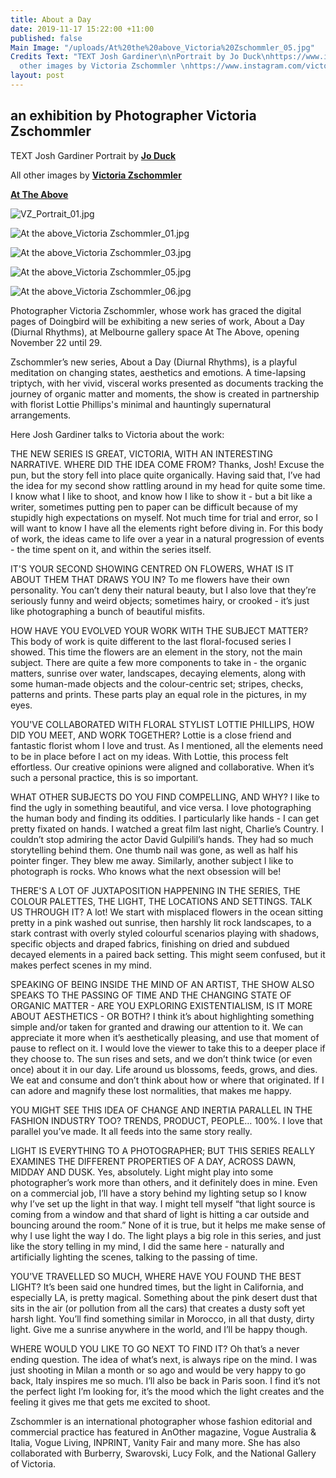 ```yaml
---
title: About a Day
date: 2019-11-17 15:22:00 +11:00
published: false
Main Image: "/uploads/At%20the%20above_Victoria%20Zschommler_05.jpg"
Credits Text: "TEXT Josh Gardiner\n\nPortrait by Jo Duck\nhttps://www.instagram.com/jo_duck/\n\nAll
  other images by Victoria Zschommler \nhttps://www.instagram.com/victoriazschommler/\n\nhttps://www.instagram.com/attheabove/\n+++\n"
layout: post
---
```


## an exhibition by Photographer Victoria Zschommler


TEXT Josh Gardiner
Portrait by **[Jo Duck](https://www.instagram.com/jo_duck/)**

All other images by **[Victoria Zschommler](https://www.instagram.com/victoriazschommler/)**

**[At The Above](https://www.instagram.com/attheabove/)**


![VZ_Portrait_01.jpg](/uploads/VZ_Portrait_01.jpg)

![At the above_Victoria Zschommler_01.jpg](/uploads/At%20the%20above_Victoria%20Zschommler_01.jpg)

![At the above_Victoria Zschommler_03.jpg](/uploads/At%20the%20above_Victoria%20Zschommler_03.jpg)

![At the above_Victoria Zschommler_05.jpg](/uploads/At%20the%20above_Victoria%20Zschommler_05.jpg)

![At the above_Victoria Zschommler_06.jpg](/uploads/At%20the%20above_Victoria%20Zschommler_06.jpg)

Photographer Victoria Zschommler, whose work has graced the digital pages of Doingbird will be exhibiting a new series of work, About a Day (Diurnal Rhythms), at Melbourne gallery space At The Above, opening November 22 until 29. 

Zschommler’s new series, About a Day (Diurnal Rhythms), is a playful meditation on changing states, aesthetics and emotions. A time-lapsing triptych, with her vivid, visceral works presented as documents tracking the journey of organic matter and moments, the show is created in partnership with florist Lottie Phillips's minimal and hauntingly supernatural arrangements.

Here Josh Gardiner talks to Victoria about the work: 

THE NEW SERIES IS GREAT, VICTORIA, WITH AN INTERESTING NARRATIVE. WHERE DID THE IDEA COME FROM?
Thanks, Josh! Excuse the pun, but the story fell into place quite organically. Having said that, I’ve had the idea for my second show rattling around in my head for quite some time. I know what I like to shoot, and know how I like to show it - but a bit like a writer, sometimes putting pen to paper can be difficult because of my stupidly high expectations on myself. Not much time for trial and error, so I will want to know I have all the elements right before diving in. For this body of work, the ideas came to life over a year in a natural progression of events - the time spent on it, and within the series itself.

IT'S YOUR SECOND SHOWING CENTRED ON FLOWERS, WHAT IS IT ABOUT THEM THAT DRAWS YOU IN?
To me flowers have their own personality. You can’t deny their natural beauty, but I also love that they’re seriously funny and weird objects; sometimes hairy, or crooked - it’s just like photographing a bunch of beautiful misfits. 

HOW HAVE YOU EVOLVED YOUR WORK WITH THE SUBJECT MATTER? 
This body of work is quite different to the last floral-focused series I showed. This time the flowers are an element in the story, not the main subject. There are quite a few more components to take in - the organic matters, sunrise over water, landscapes, decaying elements, along with some human-made objects and the colour-centric set; stripes, checks, patterns and prints. These parts play an equal role in the pictures, in my eyes.

YOU'VE COLLABORATED WITH FLORAL STYLIST LOTTIE PHILLIPS, HOW DID YOU MEET, AND WORK TOGETHER?
Lottie is a close friend and fantastic florist whom I love and trust. As I mentioned, all the elements need to be in place before I act on my ideas. With Lottie, this process felt effortless. Our creative opinions were aligned and collaborative. When it’s such a personal practice, this is so important.

WHAT OTHER SUBJECTS DO YOU FIND COMPELLING, AND WHY?
I like to find the ugly in something beautiful, and vice versa. I love photographing the human body and finding its oddities. I particularly like hands - I can get pretty fixated on hands. I watched a great film last night, Charlie’s Country. I couldn’t stop admiring the actor David Gulpilil’s hands. They had so much storytelling behind them. One thumb nail was gone, as well as half his pointer finger. They blew me away. Similarly, another subject I like to photograph is rocks. Who knows what the next obsession will be!

THERE'S A LOT OF JUXTAPOSITION HAPPENING IN THE SERIES, THE COLOUR PALETTES, THE LIGHT, THE LOCATIONS AND SETTINGS. TALK US THROUGH IT?
A lot! We start with misplaced flowers in the ocean sitting pretty in a pink washed out sunrise, then harshly lit rock landscapes, to a stark contrast with overly styled colourful scenarios playing with shadows, specific objects and draped fabrics, finishing on dried and subdued decayed elements in a paired back setting. This might seem confused, but it makes perfect scenes in my mind.

SPEAKING OF BEING INSIDE THE MIND OF AN ARTIST, THE SHOW ALSO SPEAKS TO THE PASSING OF TIME AND THE CHANGING STATE OF ORGANIC MATTER - ARE YOU EXPLORING EXISTENTIALISM, IS IT MORE ABOUT AESTHETICS - OR BOTH?
I think it’s about highlighting something simple and/or taken for granted and drawing our attention to it. We can appreciate it more when it’s aesthetically pleasing, and use that moment of pause to reflect on it. I would love the viewer to take this to a deeper place if they choose to. The sun rises and sets, and we don’t think twice (or even once) about it in our day. Life around us blossoms, feeds, grows, and dies. We eat and consume and don’t think about how or where that originated. If I can adore and magnify these lost normalities, that makes me happy.

YOU MIGHT SEE THIS IDEA OF CHANGE AND INERTIA PARALLEL IN THE FASHION INDUSTRY TOO? TRENDS, PRODUCT, PEOPLE…
100%. I love that parallel you’ve made. It all feeds into the same story really.

LIGHT IS EVERYTHING TO A PHOTOGRAPHER; BUT THIS SERIES REALLY EXAMINES THE DIFFERENT PROPERTIES OF A DAY, ACROSS DAWN, MIDDAY AND DUSK.
Yes, absolutely. Light might play into some photographer’s work more than others, and it definitely does in mine. Even on a commercial job, I’ll have a story behind my lighting setup so I know why I’ve set up the light in that way. I might tell myself “that light source is coming from a window and that shard of light is hitting a car outside and bouncing around the room.” None of it is true, but it helps me make sense of why I use light the way I do. The light plays a big role in this series, and just like the story telling in my mind, I did the same here - naturally and artificially lighting the scenes, talking to the passing of time.

YOU'VE TRAVELLED SO MUCH, WHERE HAVE YOU FOUND THE BEST LIGHT?
It’s been said one hundred times, but the light in California, and especially LA, is pretty magical. Something about the pink desert dust that sits in the air (or pollution from all the cars) that creates a dusty soft yet harsh light. You’ll find something similar in Morocco, in all that dusty, dirty light. Give me a sunrise anywhere in the world, and I’ll be happy though.

WHERE WOULD YOU LIKE TO GO NEXT TO FIND IT?
Oh that’s a never ending question. The idea of what’s next, is always ripe on the mind. I was just shooting in Milan a month or so ago and would be very happy to go back, Italy inspires me so much. I’ll also be back in Paris soon. I find it’s not the perfect light I’m looking for, it’s the mood which the light creates and the feeling it gives me that gets me excited to shoot.

Zschommler is an international photographer whose fashion editorial and commercial practice has featured in AnOther magazine, Vogue Australia & Italia, Vogue Living, INPRINT, Vanity Fair and many more. She has also collaborated with Burberry, Swarovski, Lucy Folk, and the National Gallery of Victoria.